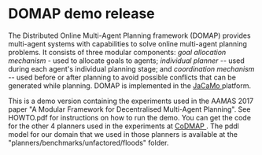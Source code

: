 # **DOMAP demo release**

The Distributed Online Multi-Agent Planning framework (DOMAP) provides multi-agent systems with capabilities to solve online multi-agent planning problems. It consists of three modular components: *goal allocation mechanism* - used to allocate goals to agents; *individual planner* -- used during each agent's individual planning stage; and *coordination mechanism* -- used before or after planning to avoid possible conflicts that can be generated while planning. DOMAP is implemented in the <a href="http://jacamo.sourceforge.net/" target="_blank"> JaCaMo </a> platform.

This is a demo version containing the experiments used in the AAMAS 2017 paper "A Modular Framework for Decentralised Multi-Agent Planning".
See HOWTO.pdf for instructions on how to run the demo.
You can get the code for the other 4 planners used in the experiments at <a href="http://agents.fel.cvut.cz/codmap/" target="_blank"> CoDMAP </a>.
The pddl model for our domain that we used in those planners is available at the "planners/benchmarks/unfactored/floods" folder.


